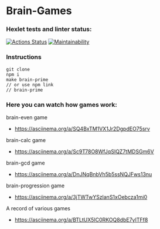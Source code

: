 # Brain-Games

### Hexlet tests and linter status:
[![Actions Status](https://github.com/gonpaul/fullstack-javascript-project-44/actions/workflows/hexlet-check.yml/badge.svg)](https://github.com/gonpaul/fullstack-javascript-project-44/actions)
[![Maintainability](https://api.codeclimate.com/v1/badges/d8df865a2cd2520ad471/maintainability)](https://codeclimate.com/github/gonpaul/fullstack-javascript-project-44/maintainability)

### Instructions
```
git clone
npm i
make brain-prime
// or use npm link
// brain-prime
```

### Here you can watch how games work: 
brain-even game
- https://asciinema.org/a/SQ4BxTM1VX1Jr2DgpdEO75srv

brain-calc game
- https://asciinema.org/a/Sc9T78O8WfJqSIQZ7tMDSGm6V 

brain-gcd game
- https://asciinema.org/a/DnJNqBnbVh5b5ssNQJFws13nu

brain-progression game
- https://asciinema.org/a/3jTWTwYSzlanS1xOebcza1mi0 

A record of various games
- https://asciinema.org/a/BTLtUX5IC0RKOQ8dbE7yITFf8